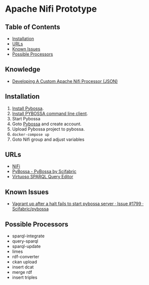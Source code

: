 # Apache Nifi Prototype

## Table of Contents

- [Installation](#installation)
- [URLs](#urls)
- [Known Issues](#known-issues)
- [Possible Processors](#possible-processors)

## Knowledge

- [Developing A Custom Apache Nifi Processor (JSON)](http://www.nifi.rocks/developing-a-custom-apache-nifi-processor-json/)

## Installation

1. [Install Pybossa](https://docs.pybossa.com/installation/vagrant/).
2. [Install PYBOSSA command line client](https://github.com/Scifabric/pbs).
3. Start Pybossa
4. Goto [Pybossa](http://localhost:5000/) and create account.
5. Upload Pybossa project to pybossa.
6. `docker-compose up`
7. Goto Nifi group and adjust variables

## URLs

- [NiFi](http://localhost:9090/nifi/)
- [PyBossa - PyBossa by Scifabric](http://localhost:5000/)
- [Virtuoso SPARQL Query Editor](http://localhost:8890/sparql)

## Known Issues

- [Vagrant up after a halt fails to start pybossa server · Issue #1799 · Scifabric/pybossa](https://github.com/Scifabric/pybossa/issues/1799)

## Possible Processors

- sparql-integrate
- query-sparql
- sparql-update
- limes
- rdf-converter
- ckan upload
- insert dcat
- merge rdf
- insert triples
